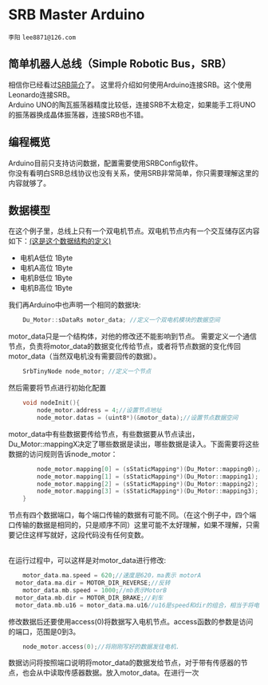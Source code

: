 # SRB Master Arduino
`李阳` `lee8871@126.com`
## 简单机器人总线（Simple Robotic Bus，SRB）
相信你已经看过[SRB简介](https://github.com/lee8871/SRB-Introduction)了。
这里将介绍如何使用Arduino连接SRB。这个使用Leonardo连接SRB。</br>
Arduino UNO的陶瓦振荡器精度比较低，连接SRB不太稳定，如果能手工将UNO的振荡器换成晶体振荡器，连接SRB也不错。</br>

## 编程概览
Arduino目前只支持访问数据，配置需要使用SRBConfig软件。</br>
你没有看明白SRB总线协议也没有关系，使用SRB非常简单，你只需要理解这里的内容就够了。

## 数据模型
在这个例子里，总线上只有一个双电机节点。双电机节点内有一个交互储存区内容如下：[(这是这个数据结构的定义)](readonly\SRB-app-dmotor-share.h)
* 电机A低位   1Byte
* 电机A高位   1Byte
* 电机B低位   1Byte
* 电机B高位   1Byte

我们再Arduino中也声明一个相同的数据块:
```c++
	Du_Motor::sDataRs motor_data; //定义一个双电机模块的数据空间
  ```
motor_data只是一个结构体，对他的修改还不能影响到节点。
需要定义一个通信节点，负责将motor_data的数据变化传给节点，或者将节点数据的变化传回
motor_data（当然双电机没有需要回传的数据）。

```c++
	SrbTinyNode node_motor; //定义一个节点
  ```
然后需要将节点进行初始化配置
```c++
	void nodeInit(){
	    node_motor.address = 4;//设置节点地址
	    node_motor.datas = (uint8*)(&motor_data);//设置节点数据空间
  ```
motor_data中有些数据要传给节点，有些数据要从节点读出，Du_Motor::mappingX决定了哪些数据是读出，哪些数据是读入。下面需要将这些数据的访问规则告诉node_motor：
```c++
	    node_motor.mapping[0] = (sStaticMapping*)(Du_Motor::mapping0);//设置节点访问映射表
	    node_motor.mapping[1] = (sStaticMapping*)(Du_Motor::mapping1);
	    node_motor.mapping[2] = (sStaticMapping*)(Du_Motor::mapping2);
	    node_motor.mapping[3] = (sStaticMapping*)(Du_Motor::mapping3);
	}
```
节点有四个数据端口，每个端口传输的数据有可能不同。（在这个例子中，四个端口传输的数据是相同的，只是顺序不同）这里可能不太好理解，如果不理解，只需要记住这样写就好，这段代码没有任何变数。</br></br>

在运行过程中，可以这样是对motor_data进行修改:

```c++
	motor_data.ma.speed = 620;//速度是620，ma表示 motorA
  motor_data.ma.dir = MOTOR_DIR_REVERSE;//反转
	motor_data.mb.speed = 1000;//mb表示MotorB
  motor_data.mb.dir = MOTOR_DIR_BRAKE;//刹车
  motor_data.mb.u16 = motor_data.ma.u16//u16是speed和dir的组合，相当于将电机A的状态复制给B
  ```
修改数据后还要使用access(0)将数据写入电机节点。access函数的参数是访问的端口，范围是0到3。</br>
```c++
	node_motor.access(0);//将刚刚写好的数据发往电机.
```
数据访问将按照端口说明将motor_data的数据发给节点，对于带有传感器的节点，也会从中读取传感器数据。放入motor_data。在进行一次</br>
